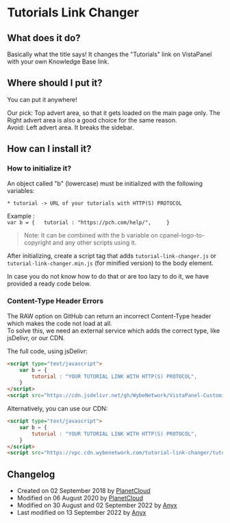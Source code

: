 # Tutorials Link Changer

## What does it do?  
Basically what the title says! It changes the "Tutorials" link on VistaPanel with your own Knowledge Base link.  

## Where should I put it?  
You can put it anywhere!

Our pick: Top advert area, so that it gets loaded on the main page only. The Right advert area is also a good choice for the same reason.  
Avoid: Left advert area. It breaks the sidebar.

## How can I install it?   
### How to initialize it?
An object called "b" (lowercase) must be initialized with the following variables:  

    * tutorial -> URL of your tutorials with HTTP(S) PROTOCOL 

Example :  
    ```
    var b = {  
        tutorial : "https://pch.com/help/",    
    }  
    ```
> Note: It can be combined with the b variable on cpanel-logo-to-copyright and any other scripts using it.  

After initializing, create a script tag that adds `tutorial-link-changer.js` or `tutorial-link-changer.min.js` (for minified version) to the body element.

In case you do not know how to do that or are too lazy to do it, we have provided a ready code below.  


###  Content-Type Header Errors
The RAW option on GitHub can return an incorrect Content-Type header which makes the code not load at all.  
To solve this, we need an external service which adds the correct type, like jsDelivr, or our CDN.

The full code, using jsDelivr:

```html
<script type="text/javascript">  
    var b = {  
        tutorial : "YOUR TUTORIAL LINK WITH HTTP(S) PROTOCOL",   
    }  
</script>  
<script src="https://cdn.jsdelivr.net/gh/WybeNetwork/VistaPanel-Customizations@2.1.0/tutorial-link-changer/tutorial-link-changer.js" type="text/javascript"></script> 
```
Alternatively, you can use our CDN:
```html
<script type="text/javascript">  
    var b = {  
        tutorial : "YOUR TUTORIAL LINK WITH HTTP(S) PROTOCOL",   
    }  
</script>  
<script src="https://vpc.cdn.wybenetwork.com/tutorial-link-changer/tutorial-link-changer.js" type="text/javascript"></script> 
```
## Changelog
* Created on 02 September 2018 by [PlanetCloud](https://github.com/PlanetTheCloud)  
* Modified on 06 August 2020 by [PlanetCloud](https://github.com/PlanetTheCloud) 
* Modified on 30 August and 02 September 2022 by [Anyx](https://github.com/4yx)
* Last modified on 13 September 2022 by [Anyx](https://github.com/4yx)
